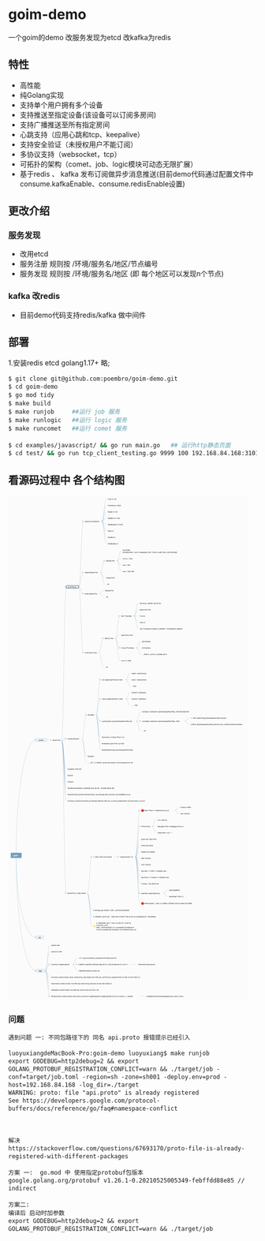 # goim-demo
一个goim的demo 改服务发现为etcd 改kafka为redis 

## 特性 
 * 高性能
 * 纯Golang实现
 * 支持单个用户拥有多个设备
 * 支持推送至指定设备(该设备可以订阅多房间)
 * 支持广播推送至所有指定房间
 * 心跳支持（应用心跳和tcp、keepalive）
 * 支持安全验证（未授权用户不能订阅）
 * 多协议支持（websocket，tcp）
 * 可拓扑的架构（comet、job、logic模块可动态无限扩展）
 * 基于redis 、 kafka 发布订阅做异步消息推送(目前demo代码通过配置文件中consume.kafkaEnable、consume.redisEnable设置)


## 更改介绍

### 服务发现
- 改用etcd 
- 服务注册 规则按 /环境/服务名/地区/节点编号
- 服务发现 规则按 /环境/服务名/地区 (即 每个地区可以发现n个节点)

### kafka 改redis
- 目前demo代码支持redis/kafka 做中间件


## 部署
1.安装redis etcd golang1.17+ 略;
```sh 
$ git clone git@github.com:poembro/goim-demo.git
$ cd goim-demo
$ go mod tidy
$ make build
$ make runjob     ##运行 job 服务
$ make runlogic   ##运行 logic 服务
$ make runcomet   ##运行 comet 服务

$ cd examples/javascript/ && go run main.go   ## 运行http静态页面
$ cd test/ && go run tcp_client_testing.go 9999 100 192.168.84.168:3101   ## 运行100个并发测试脚本 

```


## 看源码过程中 各个结构图
[![](./goim.png)](https://github.com/poembro/goim-demo)


### 问题
```
遇到问题 一: 不同包路径下的 同名 api.proto 报错提示已经引入

luoyuxiangdeMacBook-Pro:goim-demo luoyuxiang$ make runjob
export GODEBUG=http2debug=2 && export GOLANG_PROTOBUF_REGISTRATION_CONFLICT=warn && ./target/job -conf=target/job.toml -region=sh -zone=sh001 -deploy.env=prod -host=192.168.84.168 -log_dir=./target 
WARNING: proto: file "api.proto" is already registered
See https://developers.google.com/protocol-buffers/docs/reference/go/faq#namespace-conflict



解决
https://stackoverflow.com/questions/67693170/proto-file-is-already-registered-with-different-packages
 
方案 一:  go.mod 中 使用指定protobuf包版本
google.golang.org/protobuf v1.26.1-0.20210525005349-febffdd88e85 // indirect

方案二: 
编译后 启动时加参数 
export GODEBUG=http2debug=2 && export GOLANG_PROTOBUF_REGISTRATION_CONFLICT=warn && ./target/job

```